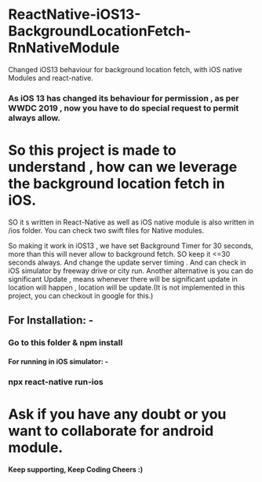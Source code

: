 # ReactNative-iOS13-BackgroundLocationFetch-RnNativeModule
 Changed iOS13 behaviour for background location fetch, with iOS native Modules and react-native.
 
 ### As iOS 13 has changed its behaviour for permission , as per WWDC 2019 , now you have to do special request to permit always allow.
 
 # So this project is made to understand , how can we leverage the background location fetch in iOS. 
 
 SO it s written in React-Native as well as iOS native module is also written in /ios folder. You can check two swift files for Native modules.
 
 So making it work in iOS13 , we have set Background Timer for 30 seconds, more than this will never allow to background fetch. SO keep it <=30 seconds always. And change the update server timing . And can check in iOS simulator by freeway drive or city run. 
 Another alternative is you can do significant Update , means whenever there will be significant update in location will happen , location will be update.(It is not implemented in this project, you can checkout in google for this.)
 
 
 ## For Installation: -
 
 ### Go to this folder & npm install
 
 #### For running in iOS simulator: -
 
 ### npx react-native run-ios
 
 
 # Ask if you have any doubt or you want to collaborate for android module. 
 
 #### Keep supporting, Keep Coding Cheers :)

